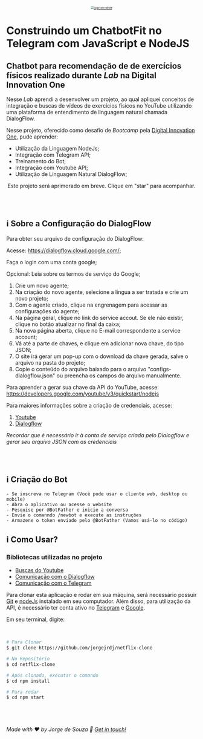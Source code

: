 <p align="center">
    <a href="https://github.com/jorgejrdj"><img src="https://i.ibb.co/XjZXHLj/logo-sm-white.png" alt="logo-sm-white" border="0" style="zoom:50%;" alt="Digital Innovation One"></a> </p>

# Construindo um ChatbotFit no Telegram com JavaScript e NodeJS

## Chatbot para recomendação de de exercícios físicos realizado durante *Lab* na Digital Innovation One

Nesse *Lab* aprendi a desenvolver um projeto, ao qual apliquei conceitos de integração e buscas de vídeos de exercícios físicos no YouTube utilizando uma plataforma de entendimento de linguagem natural chamada DialogFlow. 

Nesse projeto, oferecido como desafio de *Bootcamp* pela [Digital Innovation One](https://web.digitalinnovation.one/), pude aprender:

- Utilização da Linguagem NodeJs;
- Integração com Telegram API;
- Treinamento do Bot;
- Integração com Youtube API;
- Utilização de Linguagem Natural DialogFlow;

<p align="center">Este projeto será aprimorado em breve. Clique em "star" para acompanhar.</p>

<br />

<br />

## :information_source: Sobre a Configuração do DialogFlow

Para obter seu arquivo de configuração do DialogFlow:

Acesse: https://dialogflow.cloud.google.com/;

Faça o login com uma conta google;

Opcional: Leia sobre os termos de serviço do Google;

1. Crie um novo agente;
2. Na criação do novo agente, selecione a lingua a ser tratada e crie um novo projeto;
3. Com o agente criado, clique na engrenagem para acessar as configurações do agente;
4. Na página geral, clique no link do service accout. Se ele não existir, clique no botão atualizar no final da caixa;
5. Na nova página aberta, clique no E-mail correspondente a service account;
6. Vá até a parte de chaves, e clique em adicionar nova chave, do tipo JSON;
7. O site irá gerar um pop-up com o download da chave gerada, salve o arquivo na pasta do projeto;
8. Copie o conteúdo do arquivo baixado para o arquivo "configs-dialogflow.json" ou preencha os campos do arquivo manualmente.

Para aprender a gerar sua chave da API do YouTube, acesse:
https://developers.google.com/youtube/v3/quickstart/nodejs

Para maiores informações sobre a criação de credenciais, acesse:

1. [Youtube](https://console.developers.google.com/start/api?id=youtube)
2. [Dialogflow](https://console.cloud.google.com/iam-admin/serviceaccounts) 

*Recordar que é necessário ir à conta de serviço criada pelo Dialogflow e gerar seu arquivo JSON com as credenciais*

<br />

<br />

## :information_source: Criação do Bot

	- Se inscreva no Telegram (Você pode usar o cliente web, desktop ou mobile)
	- Abra o aplicativo ou acesse o website
	- Pesquise por @BotFather e inicie a conversa
	- Envie o comanndo /newbot e execute as instruções
	- Armazene o token enviado pelo @BotFather (Vamos usá-lo no código)



## :information_source: Como Usar?

### Bibliotecas utilizadas no projeto

- [Buscas do Youtube](https://www.npmjs.com/package/youtube-node) 
- [Comunicação com o Dialogflow](https://www.npmjs.com/package/dialogflow) 
- [Comunicação com o Telegram](https://www.npmjs.com/package/node-telegram-bot-api)

Para clonar esta aplicação e rodar em sua máquina, será necessário possuir [Git](https://git-scm.com) e [nodeJs](https://nodejs.org/en/) instalado em seu computador. Além disso, para utilização da API, é necessário ter conta ativo no [Telegram](https://telegram.org/) e [Google](https://www.google.com/). 

Em seu terminal, digite:

<br />

```bash
# Para Clonar
$ git clone https://github.com/jorgejrdj/netflix-clone

# No Repositório
$ cd netflix-clone

# Após clonado, executar o comando
$ cd npm install

# Para rodar
$ cd npm start
```

<br />

<br />

###### Made with ♥ by Jorge de Souza :wave: [Get in touch!](https://www.linkedin.com/in/jorgejrdj/)

